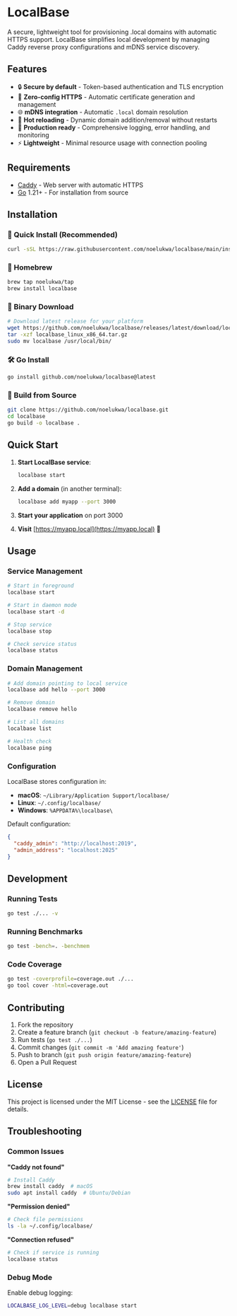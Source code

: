 # LocalBase

A secure, lightweight tool for provisioning .local domains with automatic HTTPS support. LocalBase simplifies local development by managing Caddy reverse proxy configurations and mDNS service discovery.

## Features

- 🔒 **Secure by default** - Token-based authentication and TLS encryption
- 🚀 **Zero-config HTTPS** - Automatic certificate generation and management  
- 🌐 **mDNS integration** - Automatic `.local` domain resolution
- 🔄 **Hot reloading** - Dynamic domain addition/removal without restarts
- 🎯 **Production ready** - Comprehensive logging, error handling, and monitoring
- ⚡ **Lightweight** - Minimal resource usage with connection pooling

## Requirements

- [Caddy](https://caddyserver.com/) - Web server with automatic HTTPS
- [Go](https://golang.org/) 1.21+ - For installation from source

## Installation

### 🚀 Quick Install (Recommended)

```bash
curl -sSL https://raw.githubusercontent.com/noelukwa/localbase/main/install.sh | sudo sh
```

### 🍺 Homebrew

```bash
brew tap noelukwa/tap
brew install localbase
```

### 💾 Binary Download

```bash
# Download latest release for your platform
wget https://github.com/noelukwa/localbase/releases/latest/download/localbase_linux_x86_64.tar.gz
tar -xzf localbase_linux_x86_64.tar.gz
sudo mv localbase /usr/local/bin/
```

### 🛠️ Go Install

```bash
go install github.com/noelukwa/localbase@latest
```

### 🔧 Build from Source

```bash
git clone https://github.com/noelukwa/localbase.git
cd localbase
go build -o localbase .
```

## Quick Start

1. **Start LocalBase service**:

   ```bash
   localbase start
   ```

2. **Add a domain** (in another terminal):

   ```bash
   localbase add myapp --port 3000
   ```

3. **Start your application** on port 3000

4. **Visit** [https://myapp.local](https://myapp.local) 🎉

## Usage

### Service Management

```bash
# Start in foreground
localbase start

# Start in daemon mode  
localbase start -d

# Stop service
localbase stop

# Check service status
localbase status
```

### Domain Management

```bash
# Add domain pointing to local service
localbase add hello --port 3000

# Remove domain
localbase remove hello

# List all domains
localbase list

# Health check
localbase ping
```

### Configuration

LocalBase stores configuration in:

- **macOS**: `~/Library/Application Support/localbase/`
- **Linux**: `~/.config/localbase/`
- **Windows**: `%APPDATA%\localbase\`

Default configuration:

```json
{
  "caddy_admin": "http://localhost:2019",
  "admin_address": "localhost:2025"
}
```

## Development

### Running Tests

```bash
go test ./... -v
```

### Running Benchmarks

```bash
go test -bench=. -benchmem
```

### Code Coverage

```bash
go test -coverprofile=coverage.out ./...
go tool cover -html=coverage.out
```

## Contributing

1. Fork the repository
2. Create a feature branch (`git checkout -b feature/amazing-feature`)
3. Run tests (`go test ./...`)
4. Commit changes (`git commit -m 'Add amazing feature'`)
5. Push to branch (`git push origin feature/amazing-feature`)  
6. Open a Pull Request

## License

This project is licensed under the MIT License - see the [LICENSE](LICENSE) file for details.

## Troubleshooting

### Common Issues

**"Caddy not found"**

```bash
# Install Caddy
brew install caddy  # macOS
sudo apt install caddy  # Ubuntu/Debian  
```

**"Permission denied"**

```bash
# Check file permissions
ls -la ~/.config/localbase/
```

**"Connection refused"**

```bash
# Check if service is running
localbase status
```

### Debug Mode

Enable debug logging:

```bash
LOCALBASE_LOG_LEVEL=debug localbase start
```
